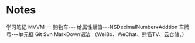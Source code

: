# Notes
学习笔记
MVVM---
购物车---
给属性赋值---NSDecimalNumber+Addtion
车牌号---单元框
Git
Svn
MarkDown语法
（WeiBo、WeChat、熊猫TV、云仓储、）
